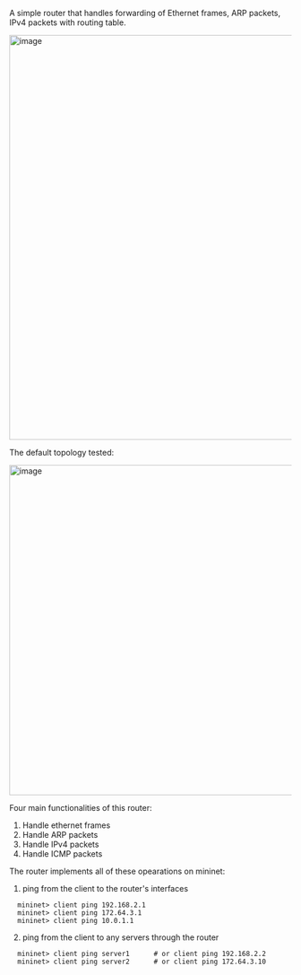 A simple router that handles forwarding of Ethernet frames, ARP packets, IPv4 packets with routing table.

<img width="722" alt="image" src="https://github.com/nimadastmalchi/simple-router-firmware/assets/60092567/e3a1834e-d628-4a8e-9ade-57bfffb3e836">

The default topology tested:

<img width="589" alt="image" src="https://github.com/nimadastmalchi/simple-router-firmware/assets/60092567/ad8ec237-c08c-4ef1-9b16-4a5379f37c6a">

Four main functionalities of this router:

1. Handle ethernet frames
2. Handle ARP packets
3. Handle IPv4 packets
4. Handle ICMP packets


The router implements all of these opearations on mininet:
1. ping from the client to the router's interfaces

```
  mininet> client ping 192.168.2.1
  mininet> client ping 172.64.3.1
  mininet> client ping 10.0.1.1
```

2. ping from the client to any servers through the router

```
  mininet> client ping server1      # or client ping 192.168.2.2
  mininet> client ping server2      # or client ping 172.64.3.10
```

